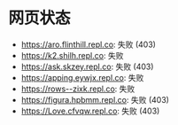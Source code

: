 # 网页状态
- https://aro.flinthill.repl.co: 失败 (403)
- https://k2.shilh.repl.co: 失败
- https://ask.skzey.repl.co: 失败 (403)
- https://apping.eywjx.repl.co: 失败
- https://rows--zixk.repl.co: 失败
- https://figura.hpbmm.repl.co: 失败 (403)
- https://Love.cfvqw.repl.co: 失败 (403)
